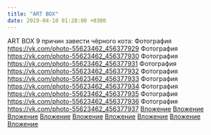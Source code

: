 ```yaml
---
title: "ART BOX"
date: 2019-04-18 01:28:00 +0300
---
```


ART BOX
9 причин завeсти чёpного кота:
Фотография
<a class="vk-attach" href="https://vk.com/photo-55623462_456377929">https://vk.com/photo-55623462_456377929</a>
Фотография
<a class="vk-attach" href="https://vk.com/photo-55623462_456377930">https://vk.com/photo-55623462_456377930</a>
Фотография
<a class="vk-attach" href="https://vk.com/photo-55623462_456377931">https://vk.com/photo-55623462_456377931</a>
Фотография
<a class="vk-attach" href="https://vk.com/photo-55623462_456377932">https://vk.com/photo-55623462_456377932</a>
Фотография
<a class="vk-attach" href="https://vk.com/photo-55623462_456377933">https://vk.com/photo-55623462_456377933</a>
Фотография
<a class="vk-attach" href="https://vk.com/photo-55623462_456377934">https://vk.com/photo-55623462_456377934</a>
Фотография
<a class="vk-attach" href="https://vk.com/photo-55623462_456377935">https://vk.com/photo-55623462_456377935</a>
Фотография
<a class="vk-attach" href="https://vk.com/photo-55623462_456377936">https://vk.com/photo-55623462_456377936</a>
Фотография
<a class="vk-attach" href="https://vk.com/photo-55623462_456377937">https://vk.com/photo-55623462_456377937</a>
<a class="vk-attach" href="https://vk.com/photo-55623462_456377929">Вложение</a>
<a class="vk-attach" href="https://vk.com/photo-55623462_456377930">Вложение</a>
<a class="vk-attach" href="https://vk.com/photo-55623462_456377931">Вложение</a>
<a class="vk-attach" href="https://vk.com/photo-55623462_456377932">Вложение</a>
<a class="vk-attach" href="https://vk.com/photo-55623462_456377933">Вложение</a>
<a class="vk-attach" href="https://vk.com/photo-55623462_456377934">Вложение</a>
<a class="vk-attach" href="https://vk.com/photo-55623462_456377935">Вложение</a>
<a class="vk-attach" href="https://vk.com/photo-55623462_456377936">Вложение</a>
<a class="vk-attach" href="https://vk.com/photo-55623462_456377937">Вложение</a>
